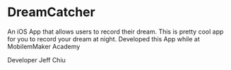 # DreamCatcher

An iOS App that allows users to record their dream.
This is pretty cool app for you to record your dream at night.
Developed this App while at MobilemMaker Academy

Developer 
Jeff Chiu

